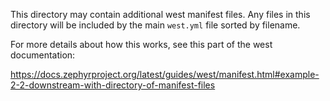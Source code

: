 This directory may contain additional west manifest files. Any files in this
directory will be included by the main `west.yml` file sorted by filename.

For more details about how this works, see this part of the west
documentation:

https://docs.zephyrproject.org/latest/guides/west/manifest.html#example-2-2-downstream-with-directory-of-manifest-files
